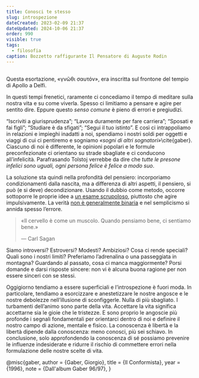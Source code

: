 ```yaml
---
title: Conosci te stesso
slug: introspezione
dateCreated: 2023-02-09 21:37
dateUpdated: 2024-10-06 21:37
order: 990
visible: true
tags:
  - filosofia
caption: Bozzetto raffigurante Il Pensatore di Auguste Rodin
---
```


##

<span class="newthought">Questa esortazione</span>, «γνῶθι σαυτόν», era inscritta sul frontone del tempio di Apollo a Delfi.

In questi tempi frenetici, raramente ci concediamo il tempo di meditare sulla nostra vita e su come viverla. Spesso ci limitiamo a pensare e agire per sentito dire. Eppure questo _senso comune_ è pieno di errori e pregiudizi.

“Iscriviti a giurisprudenza”; “Lavora duramente per fare carriera”; “Sposati e fai figli”; “Studiare è da sfigati”; “Segui il tuo istinto”. E così ci intrappoliamo in relazioni e impieghi inadatti a noi, spendiamo i nostri soldi per oggetti e viaggi di cui ci pentiremo e sogniamo _«sogni di altri sognatori»_\cite{gaber}. Ciascuno di noi è differente, le opinioni popolari e le formule preconfezionate ci orientano su strade sbagliate e ci conducono all’infelicità. Parafrasando Tolstoj verrebbe da dire che _tutte le presone infelici sono uguali, ogni persona felice è felice a modo suo_.

La soluzione sta quindi nella profondità del pensiero: incorporiamo condizionamenti dalla nascita, ma a differenza di altri aspetti, il pensiero, si può (e si deve) decondizionare. Usando il dubbio come metodo, occorre sottoporre le proprie idee a [un esame scrupoloso](/notes/falsificazionismo/), piuttosto che agire impulsivamente. La verità [non è generalmente binaria](/notes/giusto-mezzo/) e nel semplicismo si annida spesso l’errore.

<div class='epigraph'>

> «Il cervello è come un muscolo. Quando pensiamo bene, ci sentiamo bene.» <footer> — Carl Sagan</footer>

</div>

Siamo introversi? Estroversi? Modesti? Ambiziosi? Cosa ci rende speciali? Quali sono i nostri limiti? Preferiamo l’adrenalina o una passeggiata in montagna? Guardando al passato, cosa ci manca maggiormente? Porsi domande e darsi risposte sincere: non vi è alcuna buona ragione per non essere sinceri con se stessi.

Oggigiorno tendiamo a essere superficiali e l’introspezione è fuori moda. In particolare, tendiamo a esorcizzare e anestetizzare le nostre angosce e le nostre debolezze nell’illusione di sconfiggerle. Nulla di più sbagliato. I turbamenti dell’animo sono parte della vita. Accettare la vita significa accettarne sia le gioie che le tristezze. E sono proprio le angoscie più profonde i segnali fondamentali per orientarci dentro di noi e definire il nostro campo di azione, mentale e fisico. La conoscenza è libertà e la libertà dipende dalla conoscenza: meno conosci, più sei schiavo. In conclusione, solo approfondendo la conoscenza di sé possiamo prevenire le influenze indesiderate e ridurre il rischio di commettere errori nella formulazione delle nostre scelte di vita.

<bibliography>
@misc{gaber,
  author  = {Gaber, Giorgio},
  title   = {Il Conformista},
  year    = {1996},
  note    = {Dall'album Gaber 96/97},
}
<bibliography>
